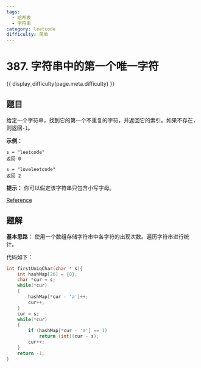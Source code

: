 ```yaml
---
tags:
  - 哈希表
  - 字符串
category: leetcode
difficulty: 简单
---
```


# 387. 字符串中的第一个唯一字符

{{ display_difficulty(page.meta.difficulty) }}

## 题目

给定一个字符串，找到它的第一个不重复的字符，并返回它的索引。如果不存在，则返回`-1`。

**示例：**

```
s = "leetcode"
返回 0

s = "loveleetcode"
返回 2
```

**提示：** 你可以假定该字符串只包含小写字母。

[Reference](https://leetcode-cn.com/problems/first-unique-character-in-a-string)

## 题解

**基本思路：** 使用一个数组存储字符串中各字符的出现次数。遍历字符串进行统计。

代码如下：

```c
int firstUniqChar(char * s){
    int hashMap[26] = {0};
    char *cur = s;
    while(*cur)
    {
        hashMap[*cur - 'a']++;
        cur++;
    }
    cur = s;
    while(*cur)
    {
        if (hashMap[*cur - 'a'] == 1)
            return (int)(cur - s);
        cur++;
    }
    return -1;
}
```